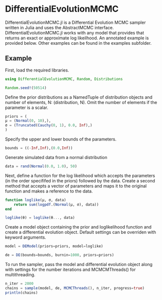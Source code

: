 # DifferentialEvolutionMCMC

DifferentialEvolutionMCMC.jl is a Differential Evolution MCMC sampler written in Julia and uses the AbstractMCMC interface. DifferentialEvolutionMCMC.jl works with any model that provides that returns an exact or approximate log likeilhood. An annotated example is provided below. Other examples can be found in the examples subfolder.

## Example

First, load the required libraries.

```julia
using DifferentialEvolutionMCMC, Random, Distributions

Random.seed!(50514)
```

Define the prior distributions as a NamedTuple of distribution objects and number of elements, N: (distribution, N). Omit the number of elements if the parameter is a scalar.

```julia
priors = (
μ = (Normal(0, 10),),
σ = (Truncated(Cauchy(0, 1), 0.0, Inf),)
)
```

Specify the upper and lower bounds of the parameters.

```julia
bounds = ((-Inf,Inf),(0.0,Inf))
```

Generate simulated data from a normal distribution

```julia
data = rand(Normal(0.0, 1.0), 50)
```

Next, define a function for the log likelihood which accepts the parameters (in the order specififed in the priors) followed by the data. Create a second method that accepts a vector of parameters and maps it to the original function and makes a reference to the data.

```julia
function loglike(μ, σ, data)
    return sum(logpdf.(Normal(μ, σ), data))
end

loglike(θ) = loglike(θ..., data)
```

Create a model object containing the prior and loglikelihood function and create a differential evolution object. Default settings can be overriden with keyword arguments.

```julia
model = DEModel(priors=priors, model=loglike)

de = DE(bounds=bounds, burnin=1000, priors=priors)

```

To run the sampler, pass the model and differential evolution object along with settings for the number iterations and MCMCMThreads() for multithreading.

```julia
n_iter = 2000
chains = sample(model, de, MCMCThreads(), n_iter, progress=true)
println(chains)
```
